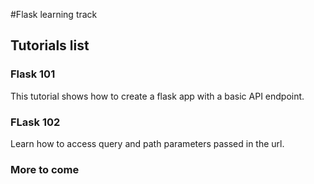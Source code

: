 #Flask learning track

## Tutorials list

### Flask 101

This tutorial shows how to create a flask app with a basic API endpoint.

### FLask 102

Learn how to access query and path parameters passed in the url.

### More to come